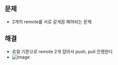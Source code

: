 ## 문제
- 2개의 remote를 서로 같게끔 해야되는 문제

## 해결
- 로컬 기준으로 remote 2개 잡아서 push, pull 진행한다
- ![image](https://github.com/hyunolike/troubleshooting-docs/assets/61215550/e2040d4d-7311-40cb-b084-987bd1feedaa)
